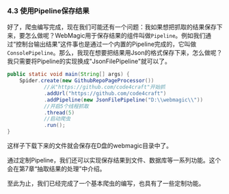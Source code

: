 ### 4.3 使用Pipeline保存结果

好了，爬虫编写完成，现在我们可能还有一个问题：我如果想把抓取的结果保存下来，要怎么做呢？WebMagic用于保存结果的组件叫做`Pipeline`。例如我们通过“控制台输出结果”这件事也是通过一个内置的Pipeline完成的，它叫做`ConsolePipeline`。那么，我现在想要把结果用Json的格式保存下来，怎么做呢？我只需要将Pipeline的实现换成"JsonFilePipeline"就可以了。

```java
public static void main(String[] args) {
    Spider.create(new GithubRepoPageProcessor())
            //从"https://github.com/code4craft"开始抓
            .addUrl("https://github.com/code4craft")
            .addPipeline(new JsonFilePipeline("D:\\webmagic\\"))
            //开启5个线程抓取
            .thread(5)
            //启动爬虫
            .run();
}
```

这样子下载下来的文件就会保存在D盘的webmagic目录中了。

通过定制Pipeline，我们还可以实现保存结果到文件、数据库等一系列功能。这个会在第7章“抽取结果的处理”中介绍。

至此为止，我们已经完成了一个基本爬虫的编写，也具有了一些定制功能。
